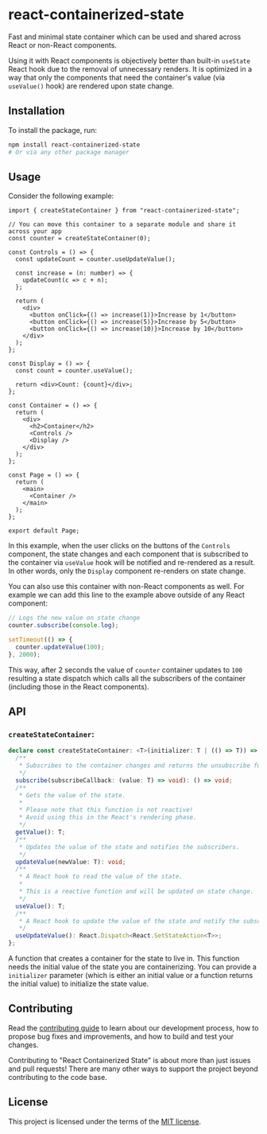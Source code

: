 # react-containerized-state

Fast and minimal state container which can be used and shared across React or non-React components.

Using it with React components is objectively better than built-in `useState` React hook due to the removal of unnecessary renders. It is optimized in a way that only the components that need the container's value (via `useValue()` hook) are rendered upon state change.


## Installation

To install the package, run:

```bash
npm install react-containerized-state
# Or via any other package manager
```

## Usage

Consider the following example:

```tsx
import { createStateContainer } from "react-containerized-state";

// You can move this container to a separate module and share it across your app
const counter = createStateContainer(0);

const Controls = () => {
  const updateCount = counter.useUpdateValue();

  const increase = (n: number) => {
    updateCount(c => c + n);
  };

  return (
    <div>
      <button onClick={() => increase(1)}>Increase by 1</button>
      <button onClick={() => increase(5)}>Increase by 5</button>
      <button onClick={() => increase(10)}>Increase by 10</button>
    </div>
  );
};

const Display = () => {
  const count = counter.useValue();

  return <div>Count: {count}</div>;
};

const Container = () => {
  return (
    <div>
      <h2>Container</h2>
      <Controls />
      <Display />
    </div>
  );
};

const Page = () => {
  return (
    <main>
      <Container />
    </main>
  );
};

export default Page;
```

In this example, when the user clicks on the buttons of the `Controls` component, the state changes and each component that is subscribed to the container via `useValue` hook will be notified and re-rendered as a result. In other words, only the `Display` component re-renders on state change.

You can also use this container with non-React components as well. For example we can add this line to the example above outside of any React component:

```ts
// Logs the new value on state change
counter.subscribe(console.log); 

setTimeout(() => {
  counter.updateValue(100);
}, 2000);
```

This way, after 2 seconds the value of `counter` container updates to `100` resulting a state dispatch which calls all the subscribers of the container (including those in the React components).

## API

### `createStateContainer`:

```ts
declare const createStateContainer: <T>(initializer: T | (() => T)) => {
  /**
   * Subscribes to the container changes and returns the unsubscribe function.
   */
  subscribe(subscribeCallback: (value: T) => void): () => void;
  /**
   * Gets the value of the state.
   *
   * Please note that this function is not reactive!
   * Avoid using this in the React's rendering phase.
   */
  getValue(): T;
  /**
   * Updates the value of the state and notifies the subscribers.
   */
  updateValue(newValue: T): void;
  /**
   * A React hook to read the value of the state.
   *
   * This is a reactive function and will be updated on state change.
   */
  useValue(): T;
  /**
   * A React hook to update the value of the state and notify the subscribers.
   */
  useUpdateValue(): React.Dispatch<React.SetStateAction<T>>;
};
```

A function that creates a container for the state to live in. This function needs the initial value of the state you are containerizing. You can provide a `initializer` parameter (which is either an initial value or a function returns the initial value) to initialize the state value.

## Contributing

Read the [contributing guide](https://github.com/mimshins/react-containerized-state/blob/main/CONTRIBUTING.md) to learn about our development process, how to propose bug fixes and improvements, and how to build and test your changes.

Contributing to "React Containerized State" is about more than just issues and pull requests! There are many other ways to support the project beyond contributing to the code base.

## License

This project is licensed under the terms of the [MIT license](https://github.com/mimshins/react-containerized-state/blob/main/LICENSE).